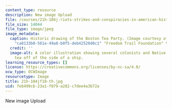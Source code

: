 ```yaml
---
content_type: resource
description: New image Upload
file: /courses/21h-104j-riots-strikes-and-conspiracies-in-american-history-fall-2010/feb499cb23a1f079a282c7dee4a3b72a_21h-104jf10-th.jpg
file_size: 14044
file_type: image/jpeg
image_metadata:
  caption: Historic drawing of the Boston Tea Party. (Image courtesy of the {{% resource_link
    "ca8133b0-561e-49a8-b0f5-deb42520d8c1" "Freedom Trail Foundation" %}}.)
  credit: ''
  image-alt: A color illustration showing several colonists and Native Americans throwing
    tea off of the side of a ship.
learning_resource_types: []
license: https://creativecommons.org/licenses/by-nc-sa/4.0/
ocw_type: OCWImage
resourcetype: Image
title: 21h-104jf10-th.jpg
uid: feb499cb-23a1-f079-a282-c7dee4a3b72a
---
```

New image Upload
